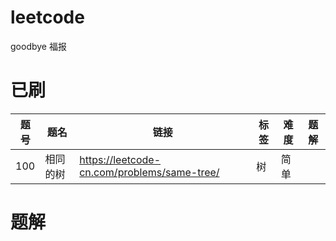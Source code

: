 # leetcode
goodbye 福报

# 已刷

|  题号 |  题名   | 链接  |  标签  | 难度 | 题解 |
|  ---- |  ----  | ----  | ----  | ----  | ----  |
| 100 | 相同的树 | https://leetcode-cn.com/problems/same-tree/| 树 | 简单 |  | 

# 题解